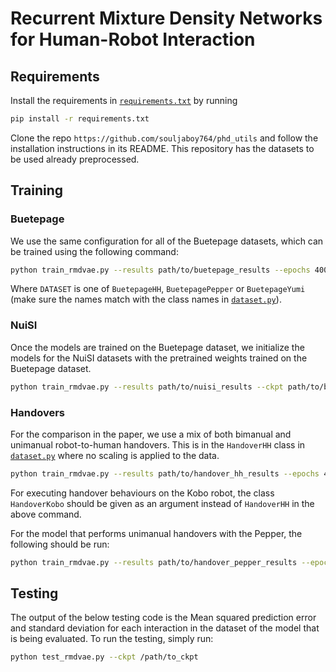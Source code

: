 # Recurrent Mixture Density Networks for Human-Robot Interaction

## Requirements

Install the requirements in [`requirements.txt`](requirements.txt) by running

```bash
pip install -r requirements.txt
```

Clone the repo `https://github.com/souljaboy764/phd_utils` and follow the installation instructions in its README. This repository has the datasets to be used already preprocessed.

## Training

### Buetepage
We use the same configuration for all of the Buetepage datasets, which can be trained using the following command:

```bash
python train_rmdvae.py --results path/to/buetepage_results --epochs 400 --num-components 3 --dataset DATASET --hidden-sizes 40 20 --latent-dim 5
```

Where `DATASET` is one of `BuetepageHH`, `BuetepagePepper` or `BuetepageYumi` (make sure the names match with the class names in [`dataset.py`](dataset.py)).

### NuiSI

Once the models are trained on the Buetepage dataset, we initialize the models for the NuiSI datasets with the pretrained weights trained on the Buetepage dataset.

```bash
python train_rmdvae.py --results path/to/nuisi_results --ckpt path/to/buetepage_checkpoint.pth --epochs 400 --num-components 3 --dataset DATASET --hidden-sizes 40 20 --latent-dim 5
```

### Handovers

For the comparison in the paper, we use a mix of both bimanual and unimanual robot-to-human handovers. This is in the `HandoverHH` class in [`dataset.py`](dataset.py) where no scaling is applied to the data.

```bash
python train_rmdvae.py --results path/to/handover_hh_results --epochs 400 --num-components 3 --dataset HandoverHH --hidden-sizes 80 40 --latent-dim 10
```

For executing handover behaviours on the Kobo robot, the class `HandoverKobo` should be given as an argument instead of `HandoverHH` in the above command.

For the model that performs unimanual handovers with the Pepper, the following should be run:

```bash
python train_rmdvae.py --results path/to/handover_pepper_results --epochs 400 --num-components 3 --dataset UnimanualPepper --hidden-sizes 40 20 --latent-dim 5
```

## Testing

The output of the below testing code is the Mean squared prediction error and standard deviation for each interaction in the dataset of the model that is being evaluated. To run the testing, simply run:

```bash
python test_rmdvae.py --ckpt /path/to_ckpt
```

